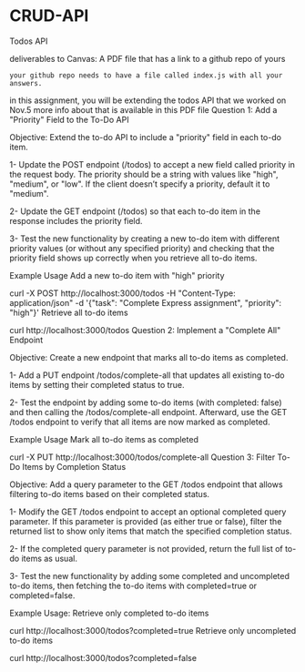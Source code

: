 # CRUD-API
Todos API

deliverables to Canvas: A PDF file that has a link to a github repo of yours

    your github repo needs to have a file called index.js with all your answers.

in this assignment, you will be extending the todos API that we worked on Nov.5
more info about that is available in this PDF file
Question 1: Add a "Priority" Field to the To-Do API

Objective: Extend the to-do API to include a "priority" field in each to-do item.

1- Update the POST endpoint (/todos) to accept a new field called priority in the request body. The priority should be a string with values like "high", "medium", or "low". If the client doesn’t specify a priority, default it to "medium".

2- Update the GET endpoint (/todos) so that each to-do item in the response includes the priority field.

3- Test the new functionality by creating a new to-do item with different priority values (or without any specified priority) and checking that the priority field shows up correctly when you retrieve all to-do items.

Example Usage
Add a new to-do item with "high" priority

curl -X POST http://localhost:3000/todos -H "Content-Type: application/json" -d '{"task": "Complete Express assignment", "priority": "high"}'
Retrieve all to-do items

curl http://localhost:3000/todos
Question 2: Implement a "Complete All" Endpoint

Objective: Create a new endpoint that marks all to-do items as completed.

1- Add a PUT endpoint /todos/complete-all that updates all existing to-do items by setting their completed status to true.

2- Test the endpoint by adding some to-do items (with completed: false) and then calling the /todos/complete-all endpoint. Afterward, use the GET /todos endpoint to verify that all items are now marked as completed.

Example Usage
Mark all to-do items as completed

curl -X PUT http://localhost:3000/todos/complete-all
Question 3: Filter To-Do Items by Completion Status

Objective: Add a query parameter to the GET /todos endpoint that allows filtering to-do items based on their completed status.

1- Modify the GET /todos endpoint to accept an optional completed query parameter. If this parameter is provided (as either true or false), filter the returned list to show only items that match the specified completion status.

2- If the completed query parameter is not provided, return the full list of to-do items as usual.

3- Test the new functionality by adding some completed and uncompleted to-do items, then fetching the to-do items with completed=true or completed=false.

Example Usage:
Retrieve only completed to-do items

curl http://localhost:3000/todos?completed=true
Retrieve only uncompleted to-do items

curl http://localhost:3000/todos?completed=false
